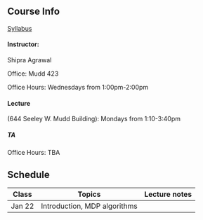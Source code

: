 ## Course Info

[Syllabus](https://github.com/ieor8100/rl/blob/master/Reinforcement%20Learning%20course%20syllabus.pdf)

#### Instructor: 
Shipra Agrawal

Office: Mudd 423

Office Hours: Wednesdays from 1:00pm-2:00pm

#### Lecture 
(644 Seeley W. Mudd Building): Mondays from 1:10-3:40pm

##### TA 
Office Hours: TBA

## Schedule

| Class|Topics|  Lecture notes |
|------|------|----------------|
|Jan 22    | Introduction, MDP algorithms     |                |
